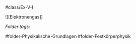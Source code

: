 #class/Ex-V-I 

![[Elektronengas]]


 *Folder tags:*

#folder-Physikalische-Grundlagen #folder-Festkörperphysik